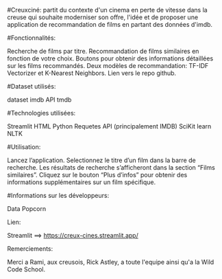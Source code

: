 #Creuxciné:
partit du contexte d'un cinema en perte de vitesse dans la creuse qui souhaite moderniser son offre, l'idée et de proposer une application de recommandation de films en partant des données d'imdb.

#Fonctionnalités:

Recherche de films par titre.
Recommandation de films similaires en fonction de votre choix.
Boutons pour obtenir des informations détaillées sur les films recommandés.
Deux modèles de recommandation: TF-IDF Vectorizer et K-Nearest Neighbors.
Lien vers le repo github.

#Dataset utilisés:

dataset imdb
API tmdb

#Technologies utilisées:

Streamlit
HTML
Python
Requetes API (principalement IMDB)
SciKit learn
NLTK

#Utilisation:

Lancez l’application.
Selectionnez le titre d’un film dans la barre de recherche.
Les résultats de recherche s’afficheront dans la section “Films similaires”.
Cliquez sur le bouton “Plus d’infos” pour obtenir des informations supplémentaires sur un film spécifique.

#Informations sur les développeurs:

Data Popcorn 

Lien:

Streamlit ==> https://creux-cines.streamlit.app/


Remerciements:

Merci a Rami, aux creusois, Rick Astley, a toute l'equipe ainsi qu'a la Wild Code School.
